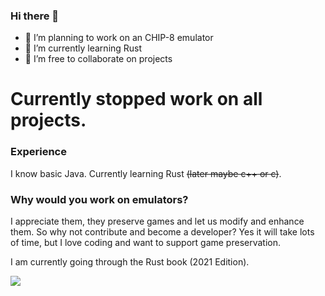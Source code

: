 ### Hi there 👋

- 🔭 I’m planning to work on an CHIP-8 emulator
- 🌱 I’m currently learning Rust
- 👯 I’m free to collaborate on projects

# Currently stopped work on all projects.

### Experience
I know basic Java. Currently learning Rust ~~(later maybe c++ or c)~~.

### Why would you work on emulators?
I appreciate them, they preserve games and let us modify and enhance them.
So why not contribute and become a developer? Yes it will take lots of time,
but I love coding and want to support game preservation.

I am currently going through the Rust book (2021 Edition).

<p>
  <img src="https://github-readme-stats.vercel.app/api/top-langs/?username=khoidiangelo&layout=compact&border_color=0A0C10&bg_color=0A0C10&theme=midnight-purple">
</p>

<!--
**Proton64/Proton64** is a ✨ _special_ ✨ repository because its `README.md` (this file) appears on your GitHub profile.

Here are some ideas to get you started:

- 🔭 I’m currently working on ...
- 🌱 I’m currently learning ...
- 👯 I’m looking to collaborate on ...
- 🤔 I’m looking for help with ...
- 💬 Ask me about ...
- 📫 How to reach me: ...
- 😄 Pronouns: ...
- ⚡ Fun fact: ...
-->
